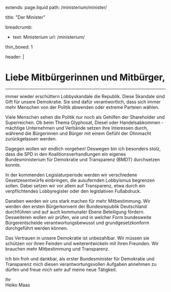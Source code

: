 extends: page.liquid
path: /ministerium/minister/

title: "Der Minister"

breadcrumb:
 - text: Ministerium
   url: /ministerium/

thin_boxed: 1

header: |
  <h1>Liebe Mitbürgerinnen und Mitbürger,</h1>

---

immer wieder erschüttern Lobbyskandale die Republik. Diese Skandale sind Gift für unsere Demokratie. Sie sind dafür verantwortlich, dass sich immer mehr Menschen von der Politik abwenden oder extreme Parteien wählen.

Viele Menschen sehen die Politik nur noch als Gehilfen der Shareholder und Superreichen. Ob beim Thema Glyphosat, Diesel oder Handelsabkommen - mächtige Unternehmen und Verbände setzen ihre Interessen durch, während die Bürgerinnen und Bürger mit einem Gefühl der Ohnmacht zurückgelassen werden.

Dagegen wollen wir endlich vorgehen! Deswegen bin ich besonders stolz, dass die SPD in den Koalitionsverhandlungen ein eigenes Bundesministerium für Demokratie und Transparenz (BMDT) durchsetzen konnte.

In der kommenden Legislaturperiode werden wir verschiedene Gesetzesentwürfe einbringen, die ausufernden Lobbyismus begrenzen sollen. Dabei setzen wir vor allem auf Transparenz, etwa durch ein verpflichtendes Lobbyregister oder den legislativen Fußabdruck.

Daneben werden wir uns stark machen für mehr Mitbestimmung. Wir werden den ersten Bürgerkonvent der Bundesrepublik Deutschland durchführen und auf auch kommunaler Ebene Beteiligung fördern. Desweiteren wollen wir prüfen, wie und in welcher Form bundesweite Bürgerentscheide verantwortungsbewusst und grundgesetzkonform durchgeführt werden können.

Das Vertrauen in unsere Demokratie ist unbezahlbar. Wir müssen sie schützen vor ihren Feinden und weiterentwickeln mit ihren Freunden. Wir brauchen mehr Mitbestimmung und Transparenz.

Ich bin froh und dankbar, als erster Bundesminister für Demokratie und Transparenz mich diesen verantwortungsvollen Aufgaben annehmen zu dürfen und freue mich sehr auf meine neue Tätigkeit.

Ihr<br />
Heiko Maas

